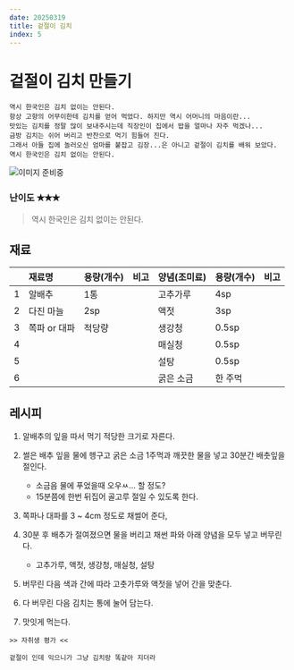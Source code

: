 ```yaml
---
date: 20250319
title: 겉절이 김치
index: 5
---
```


# 겉절이 김치 만들기

```
역시 한국인은 김치 없이는 안된다.
항상 고향의 어무이한테 김치를 얻어 먹었다. 하지만 역시 어머니의 마음이란...
맛있는 김치를 정말 많이 보내주시는데 직장인이 집에서 밥을 얼마나 자주 먹겠나...
금방 김치는 쉬어 버리고 반찬으로 먹기 힘들어 진다.
그래서 아들 집에 놀러오신 엄마를 붙잡고 김장...은 아니고 겉절이 김치를 배워 보았다.
역시 한국인은 김치 없이는 안된다.
```

![이미지 준비중](<../../_assets/img/이미지 준비중.png>)


### 난이도 ✭✭✭
> 역시 한국인은 김치 없이는 안된다.


## 재료
||재료명|용량(개수)|비고|양념(조미료)|용량(개수)|비고|
|:-:|:--|:--|:--|:--|:--|:--|
|1|알배추|1통||고추가루|4sp||
|2|다진 마늘|2sp||액젓|3sp||
|3|쪽파 or 대파|적당량||생강청|0.5sp||
|4||||매실청|0.5sp||
|5||||설탕|0.5sp||
|6||||굵은 소금|한 주먹||


## 레시피
1. 알배추의 잎을 따서 먹기 적당한 크기로 자른다.

1. 썰은 배추 잎을 물에 헹구고 굵은 소금 1주먹과 깨끗한 물을 넣고 30분간 배춧잎을 절인다.
    - 소금음 물에 푸었을때 오우ㅆ... 할 정도?
    - 15분쯤에 한번 뒤집어 골고루 절일 수 있도록 한다.

1. 쪽파나 대파를 3 ~ 4cm 정도로 채썰어 준다,

1. 30분 후 배추가 절여졌으면 물을 버리고 채썬 파와 아래 양념을 모두 넣고 버무린다.
    - 고추가루, 액젓, 생강청, 매실청, 설탕

1. 버무린 다음 색과 간에 따라 고춧가루와 액젓을 넣어 간을 맞춘다. 

1. 다 버무린 다음 김치는 통에 눌어 담는다.

1. 맛잇게 먹는다.


~~~
>> 자취생 평가 <<

겉절이 인데 익으니가 그냥 김치랑 똑같아 지더라
~~~